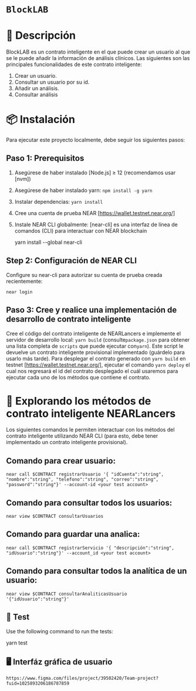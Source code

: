 # `BlockLAB`

📄 Descripción
==================

BlockLAB es un contrato inteligente en el que puede crear un usuario al que se le puede añadir la información de análisis clínicos. Las siguientes son las principales funcionalidades de este contrato inteligente:

1. Crear un usuario.
2. Consultar un usuario por su id.
3. Añadir un análisis.
4. Consultar análisis

📦 Instalación
================

Para ejecutar este proyecto localmente, debe seguir los siguientes pasos:

Paso 1: Prerequisitos
---- 

1. Asegúrese de haber instalado [Node.js] ≥ 12 (recomendamos usar [nvm])
2. Asegúrese de haber instalado yarn: `npm install -g yarn`
3. Instalar dependencias: `yarn install`
4. Cree una cuenta de prueba NEAR [https://wallet.testnet.near.org/]
5. Instale NEAR CLI globalmente: [near-cli] es una interfaz de línea de comandos (CLI) para interactuar con NEAR blockchain

	yarn install --global near-cli

Step 2: Configuración de NEAR CLI
---- 

Configure su near-cli para autorizar su cuenta de prueba creada recientemente:

	near login

Paso 3: Cree y realice una implementación de desarrollo de contrato inteligente
---- 

Cree el código del contrato inteligente de NEARLancers e implemente el servidor de desarrollo local: `yarn build` (consulte`package.json` para obtener una lista completa de `scripts` que puede ejecutar con`yarn`). Este script le devuelve un contrato inteligente provisional implementado (guárdelo para usarlo más tarde). Para desplegar el contrato generado con `yarn build` en testnet [https://wallet.testnet.near.org/], ejecutar el comando `yarn deploy` el cual nos regresará el id del contrato desplegado el cuál usaremos para ejecutar cada uno de los métodos que contiene el contrato.

📑 Explorando los métodos de contrato inteligente NEARLancers
==================

Los siguientes comandos le permiten interactuar con los métodos del contrato inteligente utilizando NEAR CLI (para esto, debe tener implementado un contrato inteligente provisional).

Comando para crear usuario: 
---- 
	near call $CONTRACT registrarUsuario '{ "idCuenta":"string", "nombre":"string", "telefono":"string", "correo":"string", "password":"string"}' --account-id <your test account>

Comando para consultar todos los usuarios:
---- 
	near view $CONTRACT consultarUsuarios


Comando para guardar una analica:
---- 
	near call $CONTRACT registrarServicio '{ "descripción":"string", "idUsuario":"string"}' --account_id <your test account>

Comando para consultar todos la analítica de un usuario:
---- 
	near view $CONTRACT consultarAnaliticasUsuario '{"idUsuario":"string"}'

🤖 Test
---- 
Use the following command to run the tests:

yarn test


🖥️ Interfáz gráfica de usuario
---- 
	https://www.figma.com/files/project/39502420/Team-project?fuid=1025893206186787859
